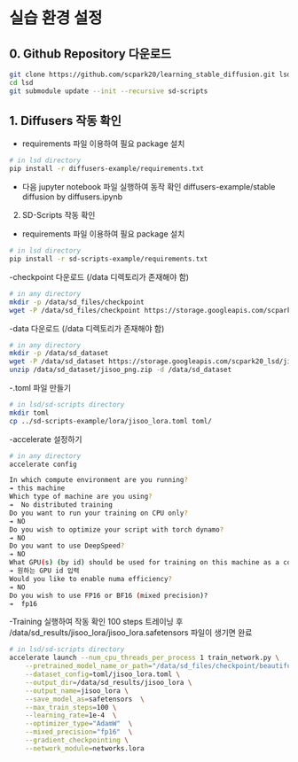 # 실습 환경 설정

## 0. Github Repository 다운로드

```bash
git clone https://github.com/scpark20/learning_stable_diffusion.git lsd
cd lsd
git submodule update --init --recursive sd-scripts
```


## 1. Diffusers 작동 확인

- requirements 파일 이용하여 필요 package 설치

```bash
# in lsd directory
pip install -r diffusers-example/requirements.txt
```

- 다음 jupyter notebook 파일 실행하여 동작 확인
diffusers-example/stable diffusion by diffusers.ipynb

2. SD-Scripts 작동 확인

- requirements 파일 이용하여 필요 package 설치
```bash
# in lsd directory
pip install -r sd-scripts-example/requirements.txt
```

-checkpoint 다운로드 (/data 디렉토리가 존재해야 함)
```bash
# in any directory
mkdir -p /data/sd_files/checkpoint
wget -P /data/sd_files/checkpoint https://storage.googleapis.com/scpark20_lsd/beautifulRealistic_v7.safetensors
```

-data 다운로드 (/data 디렉토리가 존재해야 함)
```bash
# in any directory
mkdir -p /data/sd_dataset
wget -P /data/sd_dataset https://storage.googleapis.com/scpark20_lsd/jisoo_png.zip
unzip /data/sd_dataset/jisoo_png.zip -d /data/sd_dataset
```

-.toml 파일 만들기
```bash
# in lsd/sd-scripts directory
mkdir toml
cp ../sd-scripts-example/lora/jisoo_lora.toml toml/
```

-accelerate 설정하기
```bash
# in any directory
accelerate config
```

```bash
In which compute environment are you running?
➔ this machine
Which type of machine are you using?
➔  No distributed training
Do you want to run your training on CPU only?
➔ NO
Do you wish to optimize your script with torch dynamo?
➔ NO
Do you want to use DeepSpeed?
➔ NO
What GPU(s) (by id) should be used for training on this machine as a comma-seperated list?
➔ 원하는 GPU id 입력
Would you like to enable numa efficiency?
➔ NO
Do you wish to use FP16 or BF16 (mixed precision)?
➔  fp16
```

-Training 실행하여 작동 확인
100 steps 트레이닝 후 /data/sd_results/jisoo_lora/jisoo_lora.safetensors 파일이 생기면 완료
```bash
# in lsd/sd-scripts directory
accelerate launch --num_cpu_threads_per_process 1 train_network.py \
    --pretrained_model_name_or_path="/data/sd_files/checkpoint/beautifulRealistic_v7.safetensors" \
    --dataset_config=toml/jisoo_lora.toml \
    --output_dir=/data/sd_results/jisoo_lora \
    --output_name=jisoo_lora \
    --save_model_as=safetensors  \
    --max_train_steps=100 \
    --learning_rate=1e-4  \
    --optimizer_type="AdamW"  \
    --mixed_precision="fp16"  \
    --gradient_checkpointing \
    --network_module=networks.lora
```